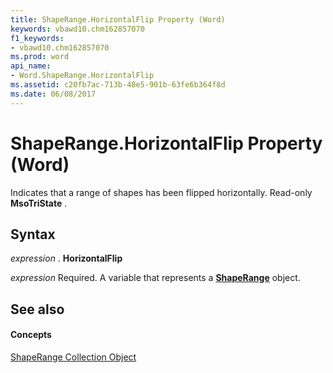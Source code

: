 ```yaml
---
title: ShapeRange.HorizontalFlip Property (Word)
keywords: vbawd10.chm162857070
f1_keywords:
- vbawd10.chm162857070
ms.prod: word
api_name:
- Word.ShapeRange.HorizontalFlip
ms.assetid: c20fb7ac-713b-48e5-901b-63fe6b364f8d
ms.date: 06/08/2017
---
```



# ShapeRange.HorizontalFlip Property (Word)

Indicates that a range of shapes has been flipped horizontally. Read-only  **MsoTriState** .


## Syntax

 _expression_ . **HorizontalFlip**

 _expression_ Required. A variable that represents a **[ShapeRange](shaperange-object-word.md)** object.


## See also


#### Concepts


[ShapeRange Collection Object](shaperange-object-word.md)

